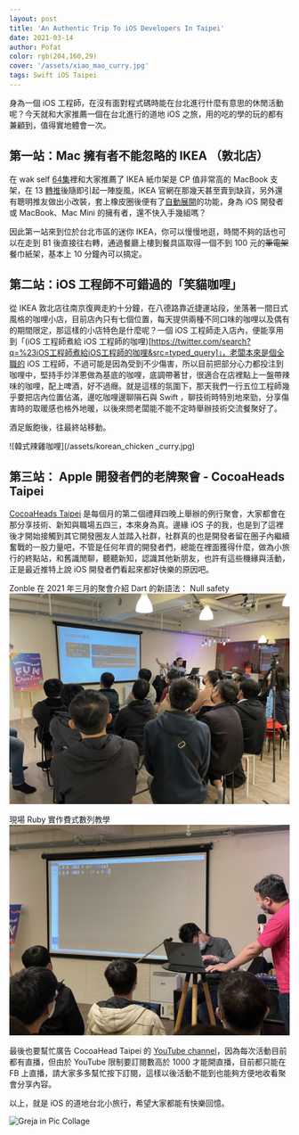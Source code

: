 ```yaml
---
layout: post
title: 'An Authentic Trip To iOS Developers In Taipei'
date: 2021-03-14
author: Pofat
color: rgb(204,160,29)
cover: '/assets/xiao_mao_curry.jpg'
tags: Swift iOS Taipei
---
```


身為一個 iOS 工程師，在沒有面對程式碼時能在台北進行什麼有意思的休閒活動呢？今天就和大家推薦一個在台北進行的道地 iOS 之旅，用的吃的學的玩的都有兼顧到，值得實地體會一次。

## 第一站：Mac 擁有者不能忽略的 IKEA （敦北店）

在 wak self [64集](https://weakself.dev/episodes/64)裡和大家推薦了 IKEA 紙巾架是 CP 值非常高的 MacBook 支架，在 13 [轉推](https://twitter.com/ethanhuang13/status/1352453957138882560?s=21)後隨即引起一陣旋風，IKEA 官網在那幾天甚至賣到缺貨，另外還有聰明推友做出小改裝，套上橡皮圈後便有了[自動展開](https://twitter.com/ethanhuang13/status/1353545658280501248)的功能，身為 iOS 開發者或 MacBook、Mac Mini 的擁有者，還不快入手幾組嗎？

因此第一站來到位於台北市區的迷你 IKEA，你可以慢慢地逛，時間不夠的話也可以在走到 B1 後直接往右轉，通過餐廳上樓到餐具區取得一個不到 100 元的~~筆電架~~餐巾紙架，基本上 10 分鐘內可以搞定。

## 第二站：iOS 工程師不可錯過的「笑貓咖哩」

從 IKEA 敦北店往南京復興走約十分鐘，在八德路靠近捷運站段，坐落著一間日式風格的咖哩小店，目前店內只有七個位置，每天提供兩種不同口味的咖哩以及偶有的期間限定，那這樣的小店特色是什麼呢？一個 iOS 工程師走入店內，便能享用到「(iOS 工程師煮給 iOS 工程師的咖哩)[https://twitter.com/search?q=%23iOS工程師煮給iOS工程師的咖哩&src=typed_query]」，老闆本來是個全職的 iOS 工程師，不過可能是因為受到不少傷害，所以目前把部分心力都投注到咖哩中，堅持手炒洋蔥做為基底的咖哩，底調帶著甘，很適合在店裡點上一盤帶辣味的咖哩，配上啤酒，好不過癮。就是這樣的氛圍下，那天我們一行五位工程師幾乎要把店內位置佔滿，邊吃咖哩邊聊隕石與 Swift ，聊技術時特別地來勁，分享傷害時的取暖感也格外地暖，以後來問老闆能不能不定時舉辦技術交流餐聚好了。

酒足飯飽後，往最終站移動。

![韓式辣雞咖哩](/assets/korean_chicken _curry.jpg)

## 第三站： Apple 開發者們的老牌聚會 - CocoaHeads Taipei

[CocoaHeads Taipei](https://www.facebook.com/groups/cocoaheads.taipei) 是每個月的第二個禮拜四晚上舉辦的例行聚會，大家都會在那分享技術、新知與職場五四三，本來身為真。邊緣 iOS 子的我，也是到了這裡後才開始接觸到其它開發圈友人並踏入社群，社群真的也是開發者留在圈子內繼續奮戰的一股力量吧，不管是任何年資的開發者們，總能在裡面獲得什麼，做為小旅行的終點站，和舊識閒聊，聽聽新知，認識其他新朋友，也許有這些機緣與活動，正是最近推特上說 iOS 開發者們看起來都好快樂的原因吧。

Zonble 在 2021 年三月的聚會介紹 Dart 的新語法： Null safety 
![Zonble talks about Dart](/assets/cocoaheads_zonble_dart.jpg)

現場 Ruby 實作費式數列教學
![Ruby live coding](/assets/learn_ruby.jpg)

最後也要幫忙廣告 CocoaHead Taipei 的 [YouTube channel](https://www.youtube.com/channel/UCEJ92IKffNoDrDIJ5dus6lg)，因為每次活動目前都有直播，但由於 YouTube 限制要訂閱數高於 1000 才能開直播，目前都只能在 FB 上直播，請大家多多幫忙按下訂閱，這樣以後活動不能到也能夠方便地收看聚會分享內容。

以上，就是 iOS 的道地台北小旅行，希望大家都能有快樂回憶。

![Greja in Pic Collage](/assets/greja_in_piccollage.jpg)


